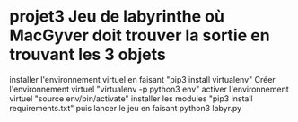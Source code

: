 # projet3 Jeu de labyrinthe où MacGyver doit trouver la sortie en trouvant les 3 objets
installer l'environnement virtuel en faisant "pip3 install virtualenv"
Créer l'environnement virtuel "virtualenv -p python3 env"
activer l'environnement virtuel "source env/bin/activate"
installer les modules "pip3 install requirements.txt"
puis lancer le jeu en faisant python3 labyr.py
